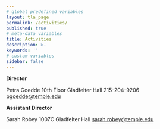 ```yaml
---
# global predefined variables
layout: tla_page
permalink: /activities/
published: true
# meta-data variables
title: Activities
description: >-
keywords: ''
# custom variables
sidebar: false
---
```


**Director**

Petra Goedde
10th Floor Gladfelter Hall
215-204-9206
[pgoedde@temple.edu](mailto:pgoedde@temple.edu)

**Assistant Director**

Sarah Robey
1007C Gladfelter Hall
[sarah.robey@temple.edu](mailto:sarah.robey@temple.edu)
